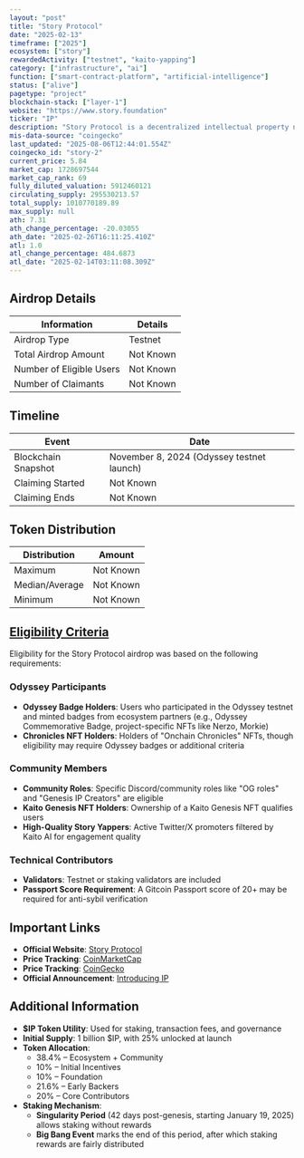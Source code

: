 ```yaml
---
layout: "post"
title: "Story Protocol"
date: "2025-02-13"
timeframe: ["2025"]
ecosystem: ["story"]
rewardedActivity: ["testnet", "kaito-yapping"]
category: ["infrastructure", "ai"]
function: ["smart-contract-platform", "artificial-intelligence"]
status: ["alive"]
pagetype: "project"
blockchain-stack: ["layer-1"]
website: "https://www.story.foundation"
ticker: "IP"
description: "Story Protocol is a decentralized intellectual property network that transforms IP into a programmable asset class for AI and Web3 applications."
mis-data-source: "coingecko"
last_updated: "2025-08-06T12:44:01.554Z"
coingecko_id: "story-2"
current_price: 5.84
market_cap: 1728697544
market_cap_rank: 69
fully_diluted_valuation: 5912460121
circulating_supply: 295530213.57
total_supply: 1010770189.89
max_supply: null
ath: 7.31
ath_change_percentage: -20.03055
ath_date: "2025-02-26T16:11:25.410Z"
atl: 1.0
atl_change_percentage: 484.6873
atl_date: "2025-02-14T03:11:08.309Z"
---
```


## Airdrop Details

| Information              | Details   |
| ------------------------ | --------- |
| Airdrop Type             | Testnet   |
| Total Airdrop Amount     | Not Known |
| Number of Eligible Users | Not Known |
| Number of Claimants      | Not Known |

## Timeline

| Event               | Date                                      |
| ------------------- | ----------------------------------------- |
| Blockchain Snapshot | November 8, 2024 (Odyssey testnet launch) |
| Claiming Started    | Not Known                                 |
| Claiming Ends       | Not Known                                 |

## Token Distribution

| Distribution   | Amount    |
| -------------- | --------- |
| Maximum        | Not Known |
| Median/Average | Not Known |
| Minimum        | Not Known |

## [Eligibility Criteria](https://x.com/StoryProtocol/status/1889952908697018688)

Eligibility for the Story Protocol airdrop was based on the following requirements:

### Odyssey Participants
- **Odyssey Badge Holders**: Users who participated in the Odyssey testnet and minted badges from ecosystem partners (e.g., Odyssey Commemorative Badge, project-specific NFTs like Nerzo, Morkie)
- **Chronicles NFT Holders**: Holders of "Onchain Chronicles" NFTs, though eligibility may require Odyssey badges or additional criteria

### Community Members
- **Community Roles**: Specific Discord/community roles like "OG roles" and "Genesis IP Creators" are eligible
- **Kaito Genesis NFT Holders**: Ownership of a Kaito Genesis NFT qualifies users
- **High-Quality Story Yappers**: Active Twitter/X promoters filtered by Kaito AI for engagement quality

### Technical Contributors
- **Validators**: Testnet or staking validators are included
- **Passport Score Requirement**: A Gitcoin Passport score of 20+ may be required for anti-sybil verification

## Important Links

- **Official Website**: [Story Protocol](https://www.story.foundation)
- **Price Tracking**: [CoinMarketCap](https://coinmarketcap.com/currencies/story)
- **Price Tracking**: [CoinGecko](https://www.coingecko.com/en/coins/story)
- **Official Announcement**: [Introducing IP](https://www.story.foundation/blog/introducing-ip)

## Additional Information

- **$IP Token Utility**: Used for staking, transaction fees, and governance
- **Initial Supply**: 1 billion $IP, with 25% unlocked at launch
- **Token Allocation**:
  - 38.4% – Ecosystem + Community
  - 10% – Initial Incentives
  - 10% – Foundation
  - 21.6% – Early Backers
  - 20% – Core Contributors
- **Staking Mechanism**:
  - **Singularity Period** (42 days post-genesis, starting January 19, 2025) allows staking without rewards
  - **Big Bang Event** marks the end of this period, after which staking rewards are fairly distributed